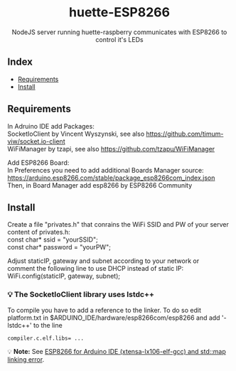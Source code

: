 <h1 align="center">huette-ESP8266</h1>

<p align = "center">NodeJS server running huette-raspberry communicates with ESP8266 to control it's LEDs</p>

## Index
- [Requirements](#requirements)
- [Install](#install)

## Requirements <a name = "requirements"></a>
In Adruino IDE add Packages:  
SocketIoClient by Vincent Wyszynski, see also https://github.com/timum-viw/socket.io-client  
WiFiManager by tzapi, see also https://github.com/tzapu/WiFiManager  

Add ESP8266 Board:  
In Preferences you need to add additional Boards Manager source: https://arduino.esp8266.com/stable/package_esp8266com_index.json  
Then, in Board Manager add esp8266 by ESP8266 Community  

## Install <a name = "install"></a>  
Create a file "privates.h" that conrains the WiFi SSID and PW of your server  
content of privates.h:  
const char* ssid = "yourSSID";  
const char* password = "yourPW";  
 
Adjust staticIP, gateway and subnet according to your network or  
comment the following line to use DHCP instead of static IP:  
WiFi.config(staticIP, gateway, subnet);  

### 💡 The SocketIoClient library uses lstdc++
To compile you have to add a reference to the linker. 
To do so edit platform.txt in $ARDUINO_IDE/hardware/esp8266com/esp8266 and add '-lstdc++' to the line 
```
compiler.c.elf.libs= ...
```
💡 **Note:** See [ESP8266 for Arduino IDE (xtensa-lx106-elf-gcc) and std::map linking error](http://stackoverflow.com/questions/33450946/esp8266-for-arduino-ide-xtensa-lx106-elf-gcc-and-stdmap-linking-error).
